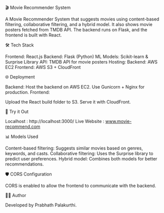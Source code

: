 🎬 Movie Recommender System

A Movie Recommender System that suggests movies using content-based filtering, collaborative filtering, and a hybrid model. It also shows movie posters fetched from TMDB API. The backend runs on Flask, and the frontend is built with React.


🛠️ Tech Stack

Frontend: React.js
Backend: Flask (Python)
ML Models: Scikit-learn & Surprise Library
API: TMDB API for movie posters
Hosting:
Backend: AWS EC2
Frontend: AWS S3 + CloudFront

🌐 Deployment

Backend:
Host the backend on AWS EC2.
Use Gunicorn + Nginx for production.
Frontend:

Upload the React build folder to S3.
Serve it with CloudFront.

🚀 Try it Out

Localhost : http://localhost:3000/
Live Website : www.movie-recommend.com


📊 Models Used

Content-based filtering: Suggests similar movies based on genres, keywords, and casts.
Collaborative filtering: Uses the Surprise library to predict user preferences.
Hybrid model: Combines both models for better recommendations.

🛡️ CORS Configuration

CORS is enabled to allow the frontend to communicate with the backend.


👨‍💻 Author

Developed by  Prabhath Palakurthi.




